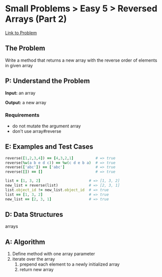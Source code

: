 # Small Problems > Easy 5 > Reversed Arrays (Part 2)

[Link to Problem](https://launchschool.com/exercises/577016f3)

## The Problem

Write a method that returns a new array with the reverse order of elements in given array

## P: Understand the Problem

**Input:** an array

**Output:** a new array

### Requirements

- do not mutate the argument array
- don't use array#reverse


## E: Examples and Test Cases

```ruby
reverse([1,2,3,4]) == [4,3,2,1]          # => true
reverse(%w(a b e d c)) == %w(c d e b a)  # => true
reverse(['abc']) == ['abc']              # => true
reverse([]) == []                        # => true

list = [1, 3, 2]                      # => [1, 3, 2]
new_list = reverse(list)              # => [2, 3, 1]
list.object_id != new_list.object_id  # => true
list == [1, 3, 2]                     # => true
new_list == [2, 3, 1]                 # => true
```

## D: Data Structures

arrays


## A: Algorithm
1. Define method with one array parameter
2. iterate over the array
   1. prepend each element to a newly initialized array
   2. return new array